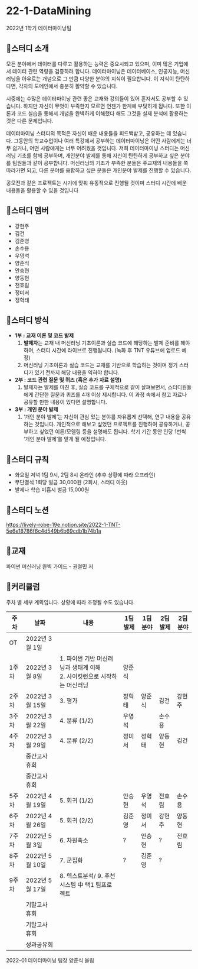 # 22-1-DataMining
2022년 1학기 데이터마이닝팀

## 🔔스터디 소개
모든 분야에서 데이터를 다루고 활용하는 능력은 중요시되고 있으며, 이미 많은 기업에서 데이터 관련 역량을 검증하려 합니다. 데이터마이닝은 데이터베이스, 인공지능, 머신러닝을 아우르는 개념으로 그 만큼 다양한 분야의 지식이 필요합니다. 이 지식이 탄탄하다면, 각자의 도메인에서 충분히 활약할 수 있습니다.

시중에는 수많은 데이터마이닝 관련 좋은 교재와 강의들이 있어 혼자서도 공부할 수 있습니다. 하지만 자신이 무엇이 부족한지 모르면 언젠가 한계에 부딫히게 됩니다. 또한 이론과 코드 실습을 통해서 개념을 완벽하게 이해했다 해도 그것을 실제 분석에 활용하는 것은 다른 문제입니다.

데이터마이닝 스터디의 목적은 자신이 배운 내용들을 피드백받고, 공유하는 데 있습니다. 그동안의 학교수업이나 여러 특강에서 공부하는 데이터마이닝은 어떤 사람에게는 너무 쉽거나, 어떤 사람에게는 너무 어려웠을 것입니다. 저희 데이터마이닝 스터디는 머신러닝 기초를 함께 공부하며, 개인분야 발제를 통해 자신이 탄탄하게 공부하고 싶은 분야를 팀원들과 같이 공부합니다. 머신러닝의 기초가 부족한 분들은 주교재의 내용들을 쭉 따라가면 되고, 다른 분야를 융합하고 싶은 분들은 개인분야 발제를 진행할 수 있습니다.

공모전과 같은 프로젝트는 시기에 맞춰 유동적으로 진행될 것이며 스터디 시간에 배운 내용들을 활용할 수 있을 것입니다


## 🔔스터디 멤버
* 강현주
* 김건
* 김준영
* 손수용
* 우영석
* 양준식
* 안승현
* 양동현
* 전효림
* 정미서
* 정혁태

## 🔔스터디 방식
- **1부 : 교재 이론 및 코드 발제**
    1. **발제자**는 교재 내 머신러닝 기초이론과 실습 코드에 해당하는 발제 준비를 해야 하며, 스터디 시간에 라이브로 진행됩니다. (녹화 후 TNT 유튜브에 업로드 예정)
    2. 머신러닝 기초이론과 실습 코드는 교재를 기반으로 학습하는 것이며 정기 스터디가 있기 전까지 해당 내용을 익혀야 합니다. 
- **2부 : 코드 관련 질문 및 퀴즈 (혹은 추가 자료 설명)**
    1. 발제자는 발제를 마친 후, 실습 코드를 구체적으로 같이 살펴보면서, 스터디원들에게 간단한 질문과 퀴즈를 4개 이상 제시합니다. 이 과정 속에서 참고 자료나 공유할 만한 내용이 있다면 설명합니다.
- **3부 : 개인 분야 발제**
    1. ‘개인 분야 발제’는 자신이 관심 있는 분야를 자유롭게 선택해, 연구 내용을 공유하는 것입니다. 개인적으로 해보고 싶었던 프로젝트를 진행하여 공유하거나, 공부하고 싶었던 이론/모델링 등을 설명해도 됩니다. 학기 기간 동안 인당 1번씩 ‘개인 분야 발제’를 맡게 될 예정입니다.

## 🔔스터디 규칙
- 화요일 저녁 1팀 9시, 2팀 8시 온라인 (추후 상황에 따라 오프라인)
- 무단결석 1회당 벌금 30,000원 (2회시, 스터디 아웃)
- 발제나 학습 미흡시 벌금 15,000원

## 🔔스터디 노션
https://lively-robe-19e.notion.site/2022-1-TNT-5e6e18786f6c4d549b6b69cdb1b74b1a


## 🔔교재
파이썬 머신러닝 완벽 가이드 - 권철민 저


## 🔔커리큘럼
주차 별 세부 계획입니다. 상황에 따라 조정될 수도 있습니다.  

|주차|날짜|내용|1팀 발제|1팀 분야|2팀 발제|2팀 분야|
|---|---|---|---|---|---|---|
|OT|2022년 3월 1일| | | | |
|1주차|2022년 3월 8일|1. 파이썬 기반 머신러닝과 생태계 이해<br/>2. 사이킷런으로 시작하는 머신러닝|양준식| || |
|2주차|2022년 3월 15일|3. 평가|정혁태|양준식|김건|강현주|
|3주차|2022년 3월 22일|4. 분류 (1/2)|우영석| |손수용| |
|4주차|2022년 3월 29일|4. 분류 (2/2)|정미서|정혁태|양동현|김건|
| |중간고사 휴회| | | | | |
| |중간고사 휴회| | | | | |
|5주차|2022년 4월 19일|5. 회귀 (1/2)|안승현|우영석|전효림|손수용|
|6주차|2022년 4월 26일|5. 회귀 (2/2)|김준영|정미서|강현주|양동현|
|7주차|2022년 5월 3일|6. 차원축소|?|안승현|?|전효림|
|8주차|2022년 5월 10일|7. 군집화|?|김준영|?| |
|9주차|2022년 5월 17일|8. 텍스트분석/ 9. 추천 시스템 中 택1 팀프로젝트| | | | |
| |기말고사 휴회| | | | | |
| |기말고사 휴회| | | | | |
| |성과공유회| | | | | |


2022-01 데이터마이닝 팀장 양준식 올림
